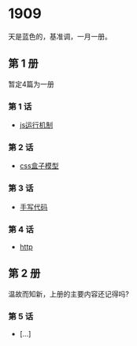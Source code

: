 # 1909
天是蓝色的，基准调，一月一册。

## 第 1 册
暂定4篇为一册

### 第 1 话

* [js运行机制](/base/js-run-origin.md)

### 第 2 话

* [css盒子模型](/base/css-box.md)

### 第 3 话

* [手写代码](/base/self-code.md)

### 第 4 话

* [http](/base/http.md)

## 第 2 册
温故而知新，上册的主要内容还记得吗?

### 第 5 话

* [...]